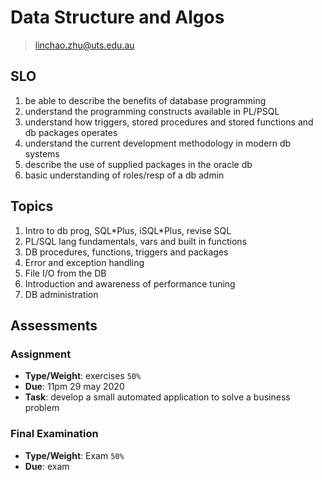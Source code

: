 # Data Structure and Algos

> linchao.zhu@uts.edu.au

## SLO

1. be able to describe the benefits of database programming
2. understand the programming constructs available in PL/PSQL
3. understand how triggers, stored procedures and stored functions and db packages operates
4. understand the current development methodology in modern db systems
5. describe the use of supplied packages in the oracle db
6. basic understanding of roles/resp of a db admin

## Topics

1. Intro to db prog, SQL\*Plus, iSQL\*Plus, revise SQL
2. PL/SQL lang fundamentals, vars and built in functions
3. DB procedures, functions, triggers and packages
4. Error and exception handling
5. File I/O from the DB
6. Introduction and awareness of performance tuning
7. DB administration

## Assessments

### Assignment

- **Type/Weight**: exercises `50%`
- **Due**: 11pm 29 may 2020
- **Task**: develop a small automated application to solve a business problem

### Final Examination

- **Type/Weight**: Exam `50%`
- **Due**: exam